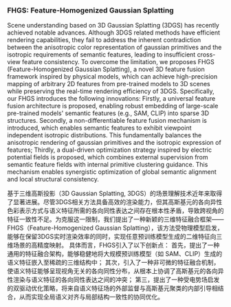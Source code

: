 ### FHGS: Feature-Homogenized Gaussian Splatting

Scene understanding based on 3D Gaussian Splatting (3DGS) has recently achieved notable advances. Although 3DGS related methods have efficient rendering capabilities, they fail to address the inherent contradiction between the anisotropic color representation of gaussian primitives and the isotropic requirements of semantic features, leading to insufficient cross-view feature consistency. To overcome the limitation, we proposes FHGS (Feature-Homogenized Gaussian Splatting), a novel 3D feature fusion framework inspired by physical models, which can achieve high-precision mapping of arbitrary 2D features from pre-trained models to 3D scenes while preserving the real-time rendering efficiency of 3DGS. Specifically, our FHGS introduces the following innovations: Firstly, a universal feature fusion architecture is proposed, enabling robust embedding of large-scale pre-trained models' semantic features (e.g., SAM, CLIP) into sparse 3D structures. Secondly, a non-differentiable feature fusion mechanism is introduced, which enables semantic features to exhibit viewpoint independent isotropic distributions. This fundamentally balances the anisotropic rendering of gaussian primitives and the isotropic expression of features; Thirdly, a dual-driven optimization strategy inspired by electric potential fields is proposed, which combines external supervision from semantic feature fields with internal primitive clustering guidance. This mechanism enables synergistic optimization of global semantic alignment and local structural consistency.

基于三维高斯投影（3D Gaussian Splatting, 3DGS）的场景理解技术近年来取得了显著进展。尽管3DGS相关方法具备高效的渲染能力，但其高斯基元的各向异性色彩表示方式与语义特征所需的各向同性表达之间存在根本性矛盾，导致跨视角的特征一致性不足。为克服这一限制，我们提出了一种新颖的三维特征融合框架——FHGS（Feature-Homogenized Gaussian Splatting），该方法受物理模型启发，能够在保留3DGS实时渲染效率的同时，实现任意预训练模型生成的二维特征向三维场景的高精度映射。
具体而言，FHGS引入了以下创新点：
首先，提出了一种通用的特征融合架构，能够稳健地将大规模预训练模型（如 SAM、CLIP）生成的语义特征嵌入至稀疏的三维结构中；
其次，引入了一种非可微的特征融合机制，使语义特征能够呈现视角无关的各向同性分布，从根本上协调了高斯基元的各向异性渲染与语义特征的各向同性表达之间的冲突；
第三，提出了一种受电势场启发的双驱动优化策略，将来自语义特征场的外部监督与高斯基元聚类的内部引导相结合，从而实现全局语义对齐与局部结构一致性的协同优化。
